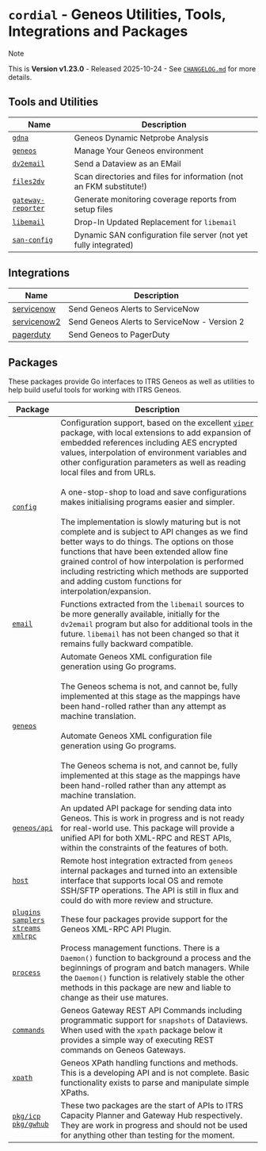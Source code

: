 # `cordial` - Geneos Utilities, Tools, Integrations and Packages

> [!NOTE]
>
> This is **Version v1.23.0** - Released 2025-10-24 - See [`CHANGELOG.md`](CHANGELOG.md) for more details.

## Tools and Utilities

| Name                                                   | Description                                                         |
| ------------------------------------------------------ | ------------------------------------------------------------------- |
| [`gdna`](gdna/README.md)                               | Geneos Dynamic Netprobe Analysis                                    |
| [`geneos`](tools/geneos/README.md)                     | Manage Your Geneos environment                                      |
| [`dv2email`](tools/dv2email/README.md)                 | Send a Dataview as an EMail                                         |
| [`files2dv`](tools/files2dv/README.md)                 | Scan directories and files for information (not an FKM substitute!) |
| [`gateway-reporter`](tools/gateway-reporter/README.md) | Generate monitoring coverage reports from setup files               |
| [`libemail`](libraries/libemail/README.md)             | Drop-In Updated Replacement for `libemail`                          |
| [`san-config`](tools/san-config/README.md)             | Dynamic SAN configuration file server (not yet fully integrated)    |

## Integrations

| Name                                              | Description                                  |
| ------------------------------------------------- | -------------------------------------------- |
| [servicenow](integrations/servicenow/README.md)   | Send Geneos Alerts to ServiceNow             |
| [servicenow2](integrations/servicenow2/README.md) | Send Geneos Alerts to ServiceNow - Version 2 |
| [pagerduty](integrations/pagerduty/README.md)     | Send Geneos to PagerDuty                     |

## Packages

These packages provide Go interfaces to ITRS Geneos as well as utilities to help build useful tools for working with ITRS Geneos.

| Package                                                                                                                                              | Description                                                                                                                                                                                                                                                                                                                                                                                                                                                                                                                                                                                                                                                                                                                                                                                                 |
| ---------------------------------------------------------------------------------------------------------------------------------------------------- | ----------------------------------------------------------------------------------------------------------------------------------------------------------------------------------------------------------------------------------------------------------------------------------------------------------------------------------------------------------------------------------------------------------------------------------------------------------------------------------------------------------------------------------------------------------------------------------------------------------------------------------------------------------------------------------------------------------------------------------------------------------------------------------------------------------- |
| [`config`](pkg/config/README.md)                                                                                                                     | Configuration support, based on the excellent [`viper`](https://pkg.go.dev/github.com/spf13/viper) package, with local extensions to add expansion of embedded references including AES encrypted values, interpolation of environment variables and other configuration parameters as well as reading local files and from URLs.<br><br>A one-stop-shop to load and save configurations makes initialising programs easier and simpler.<br><br>The implementation is slowly maturing but is not complete and is subject to API changes as we find better ways to do things. The options on those functions that have been extended allow fine grained control of how interpolation is performed including restricting which methods are supported and adding custom functions for interpolation/expansion. |
| [`email`](pkg/email/README.md)                                                                                                                       | Functions extracted from the `libemail` sources to be more generally available, initially for the `dv2email` program but also for additional tools in the future. `libemail` has not been changed so that it remains fully backward compatible.                                                                                                                                                                                                                                                                                                                                                                                                                                                                                                                                                             |
| [`geneos`](pkg/geneos/README.md)                                                                                                                     | Automate Geneos XML configuration file generation using Go programs.<br><br>The Geneos schema is not, and cannot be, fully implemented at this stage as the mappings have been hand-rolled rather than any attempt as machine translation.<br><br>Automate Geneos XML configuration file generation using Go programs.<br><br>The Geneos schema is not, and cannot be, fully implemented at this stage as the mappings have been hand-rolled rather than any attempt as machine translation.                                                                                                                                                                                                                                                                                                                |
| [`geneos/api`](pkg/geneos/api/README.md)                                                                                                             | An updated API package for sending data into Geneos. This is work in progress and is not ready for real-world use. This package will provide a unified API for both XML-RPC and REST APIs, within the constraints of the features of both.                                                                                                                                                                                                                                                                                                                                                                                                                                                                                                                                                                  |
| [`host`](pkg/host/README.md)                                                                                                                         | Remote host integration extracted from `geneos` internal packages and turned into an extensible interface that supports local OS and remote SSH/SFTP operations. The API is still in flux and could do with more review and structure.                                                                                                                                                                                                                                                                                                                                                                                                                                                                                                                                                                      |
| [`plugins`](pkg/plugins/README.md)<br>[`samplers`](pkg/samplers/README.md)<br>[`streams`](pkg/streams/README.md)<br>[`xmlrpc`](pkg/xmlrpc/README.md) | These four packages provide support for the Geneos XML-RPC API Plugin.                                                                                                                                                                                                                                                                                                                                                                                                                                                                                                                                                                                                                                                                                                                                      |
| [`process`](pkg/process/README.md)                                                                                                                   | Process management functions. There is a `Daemon()` function to background a process and the beginnings of program and batch managers. While the `Daemon()` function is relatively stable the other methods in this package are new and liable to change as their use matures.                                                                                                                                                                                                                                                                                                                                                                                                                                                                                                                              |
| [`commands`](pkg/commands/README.md)                                                                                                                 | Geneos Gateway REST API Commands including programmatic support for `snapshots` of Dataviews. When used with the `xpath` package below it provides a simple way of executing REST commands on Geneos Gateways.                                                                                                                                                                                                                                                                                                                                                                                                                                                                                                                                                                                              |
| [`xpath`](pkg/xpath/README.md)                                                                                                                       | Geneos XPath handling functions and methods. This is a developing API and is not complete. Basic functionality exists to parse and manipulate simple XPaths.                                                                                                                                                                                                                                                                                                                                                                                                                                                                                                                                                                                                                                                |
| [`pkg/icp`](pkg/icp)<br>[`pkg/gwhub`](pkg/gwhub)                                                                                                     | These two packages are the start of APIs to ITRS Capacity Planner and Gateway Hub respectively. They are work in progress and should not be used for anything other than testing for the moment.                                                                                                                                                                                                                                                                                                                                                                                                                                                                                                                                                                                                            |
